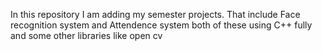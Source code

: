 In this repository I am adding my semester projects. That include Face recognition system and Attendence system both of these using C++ fully and some other libraries like open cv
